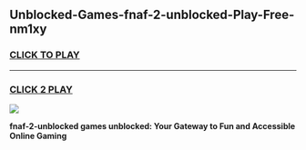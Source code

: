 
## Unblocked-Games-fnaf-2-unblocked-Play-Free-nm1xy
<h3>
<a href="https://premium76.site?title=fnaf-2-unblocked&ref=24M">CLICK TO PLAY</a></h3>
<hr>

<h3>
<a href="https://premium76.site?title=fnaf-2-unblocked&ref=24M">CLICK 2 PLAY</a>
  
</h3>

<a href="https://premium76.site?title=fnaf-2-unblocked&ref=24M"><img src="https://clearcache.store/games.png"></a>


**fnaf-2-unblocked games unblocked: Your Gateway to Fun and Accessible Online Gaming**
